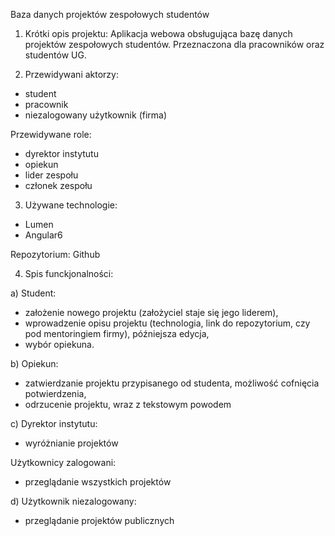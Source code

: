 Baza danych projektów zespołowych studentów

1) Krótki opis projektu: 
Aplikacja webowa obsługująca bazę danych projektów zespołowych studentów. Przeznaczona dla pracowników oraz studentów UG. 

2) Przewidywani aktorzy:
- student
- pracownik
- niezalogowany użytkownik (firma)

Przewidywane role:
- dyrektor instytutu
- opiekun
- lider zespołu
- członek zespołu

3) Używane technologie:
- Lumen
- Angular6

Repozytorium: Github

4) Spis funckjonalności:

a) Student: 
- założenie nowego projektu (założyciel staje się jego liderem), 
- wprowadzenie opisu projektu (technologia, link do repozytorium, czy pod mentoringiem firmy), późniejsza edycja, 
- wybór opiekuna.

b) Opiekun: 
- zatwierdzanie projektu przypisanego od studenta, możliwość cofnięcia potwierdzenia, 
- odrzucenie projektu, wraz z tekstowym powodem

c) Dyrektor instytutu:
- wyróżnianie projektów

Użytkownicy zalogowani:
- przeglądanie wszystkich projektów

d) Użytkownik niezalogowany:
- przeglądanie projektów publicznych
